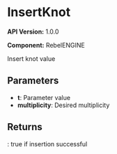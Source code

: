 # InsertKnot

**API Version:** 1.0.0

**Component:** RebelENGINE

Insert knot value

## Parameters

- **t**: Parameter value
- **multiplicity**: Desired multiplicity

## Returns

: true if insertion successful

